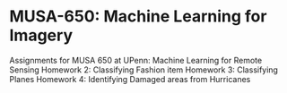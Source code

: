 # MUSA-650: Machine Learning for Imagery
Assignments for MUSA 650 at UPenn: Machine Learning for Remote Sensing
Homework 2: Classifying Fashion item
Homework 3: Classifying Planes
Homework 4: Identifying Damaged areas from Hurricanes
